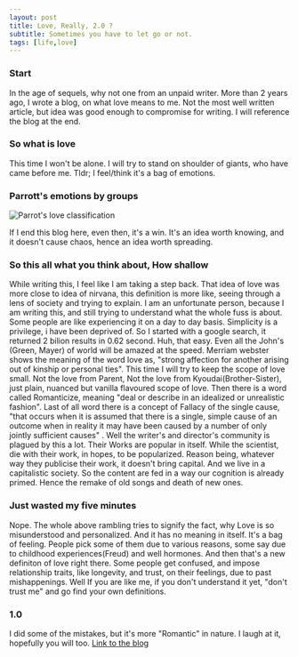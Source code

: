 ```yaml
---
layout: post
title: Love, Really, 2.0 ?
subtitle: Sometimes you have to let go or not.
tags: [life,love]
---
```

### Start

In the age of sequels, why not one from an unpaid writer. More than 2 years ago, I wrote a blog, on what love means to me. Not the most well written article, but idea was good enough to compromise for writing. I will reference the blog at the end. 

### So what is love

This time I won't be alone. I will try to stand on shoulder of giants, who have came before me. Tldr; I feel/think it's a bag of emotions. 

### Parrott's emotions by groups

![Parrot's love classification](https://i.imgur.com/ZSZCgYv.png)

If I end this blog here, even then, it's a win. It's an idea worth knowing, and it doesn't cause chaos, hence an idea worth spreading.

### So this all what you think about, How shallow

While writing this, I feel like I am taking a step back. That idea of love was more close to idea of nirvana, this definition is more like, seeing through a lens of society and trying to explain. I am an unfortunate person, because I am writing this, and still trying to understand what the whole fuss is about. Some people are like experiencing it on a day to day basis. Simplicity is a privilege, i have been deprived of. So I started with a google search, it returned 2 bilion results in 0.62 second. Huh, that easy. Even all the John's (Green, Mayer) of world will be amazed at the speed. Merriam webster shows the meaning of the word love as, "strong affection for another arising out of kinship or personal ties". This time I will try to keep the scope of love small. Not the love from Parent, Not the love from Kyoudai(Brother-Sister), just plain, nuanced but vanilla flavoured scope of love. Then there is a word called Romanticize, meaning "deal or describe in an idealized or unrealistic fashion". Last of all word there is a concept of Fallacy of the single cause, "that occurs when it is assumed that there is a single, simple cause of an outcome when in reality it may have been caused by a number of only jointly sufficient causes" . Well the writer's and director's community is plagued by this a lot. Their Works are popular in itself. While the scientist, die with their work, in hopes, to be popularized. Reason being, whatever way they publicise their work, it doesn't bring capital. And we live in a capitalistic society. So the content are fed in a way our cognition is already primed. Hence the remake of old songs and death of new ones.

### Just wasted my five minutes

Nope. The whole above rambling tries to signify the fact, why Love is so misunderstood and personalized. And it has no meaning in itself. It's a bag of feeling. People pick some of them due to various reasons, some say due to childhood experiences(Freud) and well hormones. And then that's a new definiton of love right there. Some people get confused, and impose relationship traits, like longevity, and trust, on their feelings, due to past mishappenings. Well If you are like me, if you don't understand it yet, "don't trust me"  and go find your own definitions.

### 1.0

I did some of the mistakes, but it's more "Romantic" in nature. I laugh at it, hopefully you will too.
[Link to the blog](https://rava-dosa.github.io/2018-09-05-love/)